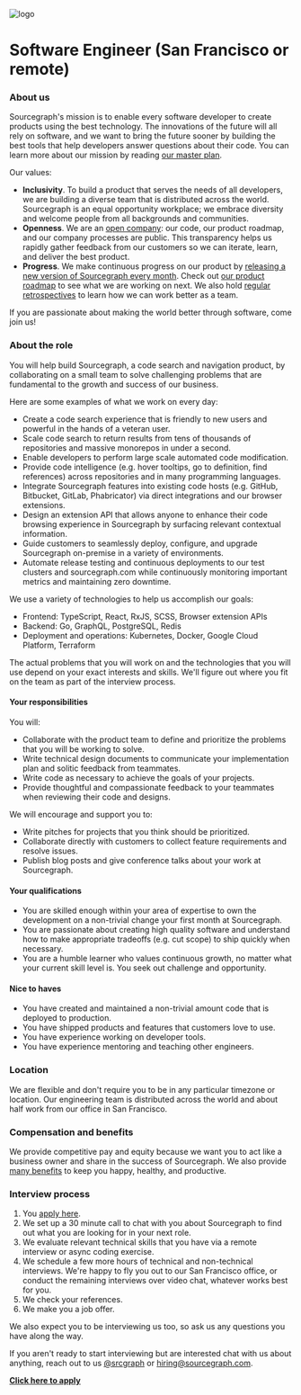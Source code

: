 ![logo](https://sourcegraph.com/.assets/img/sourcegraph-light-head-logo.svg)

# Software Engineer (San Francisco or remote)

### About us

Sourcegraph's mission is to enable every software developer to create products using the best technology. The innovations of the future will all rely on software, and we want to bring the future sooner by building the best tools that help developers answer questions about their code. You can learn more about our mission by reading [our master plan](https://sourcegraph.com/plan).

Our values:

- **Inclusivity**. To build a product that serves the needs of all developers, we are building a diverse team that is distributed across the world. Sourcegraph is an equal opportunity workplace; we embrace diversity and welcome people from all backgrounds and communities.
- **Openness**. We are an [open company](https://docs.sourcegraph.com/dev/open_source_open_company): our code, our product roadmap, and our company processes are public. This transparency helps us rapidly gather feedback from our customers so we can iterate, learn, and deliver the best product.
- **Progress**. We make continuous progress on our product by [releasing a new version of Sourcegraph every month](https://docs.sourcegraph.com/dev/releases). Check out [our product roadmap](https://docs.sourcegraph.com/dev/roadmap) to see what we are working on next. We also hold [regular retrospectives](https://docs.sourcegraph.com/dev/retrospectives) to learn how we can work better as a team.

If you are passionate about making the world better through software, come join us!

### About the role

You will help build Sourcegraph, a code search and navigation product, by collaborating on a small team to solve challenging problems that are fundamental to the growth and success of our business.

Here are some examples of what we work on every day:

- Create a code search experience that is friendly to new users and powerful in the hands of a veteran user.
- Scale code search to return results from tens of thousands of repositories and massive monorepos in under a second.
- Enable developers to perform large scale automated code modification.
- Provide code intelligence (e.g. hover tooltips, go to definition, find references) across repositories and in many programming languages.
- Integrate Sourcegraph features into existing code hosts (e.g. GitHub, Bitbucket, GitLab, Phabricator) via direct integrations and our browser extensions.
- Design an extension API that allows anyone to enhance their code browsing experience in Sourcegraph by surfacing relevant contextual information.
- Guide customers to seamlessly deploy, configure, and upgrade Sourcegraph on-premise in a variety of environments.
- Automate release testing and continuous deployments to our test clusters and sourcegraph.com while continuously monitoring important metrics and maintaining zero downtime.

We use a variety of technologies to help us accomplish our goals:

- Frontend: TypeScript, React, RxJS, SCSS, Browser extension APIs
- Backend: Go, GraphQL, PostgreSQL, Redis
- Deployment and operations: Kubernetes, Docker, Google Cloud Platform, Terraform

The actual problems that you will work on and the technologies that you will use depend on your exact interests and skills. We'll figure out where you fit on the team as part of the interview process.

#### Your responsibilities

You will:

- Collaborate with the product team to define and prioritize the problems that you will be working to solve.
- Write technical design documents to communicate your implementation plan and solitic feedback from teammates.
- Write code as necessary to achieve the goals of your projects.
- Provide thoughtful and compassionate feedback to your teammates when reviewing their code and designs.

We will encourage and support you to:

- Write pitches for projects that you think should be prioritized.
- Collaborate directly with customers to collect feature requirements and resolve issues.
- Publish blog posts and give conference talks about your work at Sourcegraph.

#### Your qualifications

- You are skilled enough within your area of expertise to own the development on a non-trivial change your first month at Sourcegraph.
- You are passionate about creating high quality software and understand how to make appropriate tradeoffs (e.g. cut scope) to ship quickly when necessary.
- You are a humble learner who values continuous growth, no matter what your current skill level is. You seek out challenge and opportunity.

#### Nice to haves

- You have created and maintained a non-trivial amount code that is deployed to production.
- You have shipped products and features that customers love to use.
- You have experience working on developer tools.
- You have experience mentoring and teaching other engineers.

### Location

We are flexible and don't require you to be in any particular timezone or location. Our engineering team is distributed across the world and about half work from our office in San Francisco.

### Compensation and benefits

We provide competitive pay and equity because we want you to act like a business owner and share in the success of Sourcegraph. We also provide [many benefits](../README.md#benefits) to keep you happy, healthy, and productive.

### Interview process

1.  You [apply here](https://hire.withgoogle.com/public/jobs/sourcegraphcom/view/P_AAAAAADAAADP_pY7jAAAXU).
1.  We set up a 30 minute call to chat with you about Sourcegraph to find out what you are looking for in your next role.
1.  We evaluate relevant technical skills that you have via a remote interview or async coding exercise.
1.  We schedule a few more hours of technical and non-technical interviews. We're happy to fly you out to our San Francisco office, or conduct the remaining interviews over video chat, whatever works best for you.
1.  We check your references.
1.  We make you a job offer.

We also expect you to be interviewing us too, so ask us any questions you have along the way.

If you aren't ready to start interviewing but are interested chat with us about anything, reach out to us [@srcgraph](https://twitter.com/srcgraph) or hiring@sourcegraph.com.

**[Click here to apply](https://hire.withgoogle.com/public/jobs/sourcegraphcom/view/P_AAAAAADAAADP_pY7jAAAXU)**
